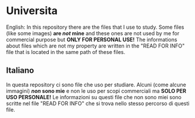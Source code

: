# Universita
English:
In this repository there are the files that I use to study.
Some files (like some images) **are _not_ mine** and these ones are not used by me for commercial purpose but **ONLY FOR PERSONAL USE!**
The informations about files which are not my property are written in the "READ FOR INFO" file that is located in the same path of these files.
## Italiano
In questa repository ci sono file che uso per studiare.
Alcuni (come alcune immagini) **_non_ sono mie** e non le uso per scopi commerciali ma **SOLO PER USO PERSONALE!**
Le informazioni su questi file che non sono miei sono scritte nel file "READ FOR INFO" che si trova nello stesso percorso di questi file.
